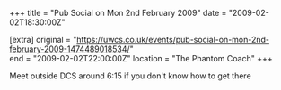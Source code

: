 +++
title = "Pub Social on Mon 2nd February 2009"
date = "2009-02-02T18:30:00Z"

[extra]
original = "https://uwcs.co.uk/events/pub-social-on-mon-2nd-february-2009-1474489018534/"    
end = "2009-02-02T22:00:00Z"
location = "The Phantom Coach"
+++

Meet outside DCS around 6:15 if you don't know how to get there

